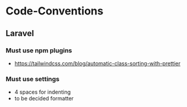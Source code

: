 # Code-Conventions



## Laravel 
### Must use npm plugins
 - https://tailwindcss.com/blog/automatic-class-sorting-with-prettier

### Must use settings
 - 4 spaces for indenting
 - to be decided formatter
